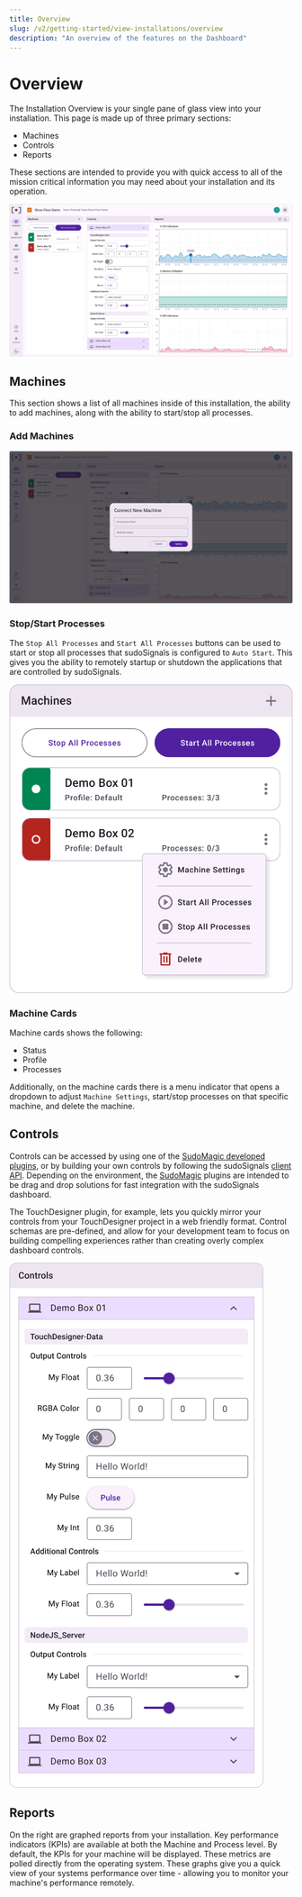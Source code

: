 ```yaml
---
title: Overview
slug: /v2/getting-started/view-installations/overview
description: "An overview of the features on the Dashboard"
---
```


# Overview

The Installation Overview is your single pane of glass view into your installation. This page is made up of three primary sections:

* Machines
* Controls
* Reports

These sections are intended to provide you with quick access to all of the mission critical information you may need about your installation and its operation.

![Installation View 02](/img/view-installation/v2-installation-view-002.png)

## Machines

This section shows a list of all machines inside of this installation, the ability to add machines, along with the ability to start/stop all processes. 

### Add Machines

![Installation View 03](/img/view-installation/v2-installation-view-003.png)

### Stop/Start Processes

The `Stop All Processes` and `Start All Processes` buttons can be used to start or stop all processes that sudoSignals is configured to `Auto Start`. This gives you the ability to remotely startup or shutdown the applications that are controlled by sudoSignals.

![Installation View Machines 01](/img/view-installation/v2-installation-view-machines-002.png)

### Machine Cards

Machine cards shows the following:

- Status
- Profile
- Processes

Additionally, on the machine cards there is a menu indicator that opens a dropdown to adjust `Machine Settings`, start/stop processes on that specific machine, and delete the machine.

## Controls

Controls can be accessed by using one of the [SudoMagic developed plugins](../../plugins), or by building your own controls by following the sudoSignals [client API](../../api). Depending on the environment, the [SudoMagic](https://www.sudomagic.com/) plugins are intended to be drag and drop solutions for fast integration with the sudoSignals dashboard. 

The TouchDesigner plugin, for example, lets you quickly mirror your controls from your TouchDesigner project in a web friendly format. Control schemas are pre-defined, and allow for your development team to focus on building compelling experiences rather than creating overly complex dashboard controls.

![Installation View Controls 01](/img/view-installation/v2-installation-view-controls-001.png)

## Reports

On the right are graphed reports from your installation. Key performance indicators (KPIs) are available at both the Machine and Process level. By default, the KPIs for your machine will be displayed. These metrics are polled directly from the operating system. These graphs give you a quick view of your systems performance over time - allowing you to monitor your machine's performance remotely.
